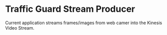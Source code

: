 # Traffic Guard Stream Producer
Current application streams frames/images from web camer into the Kinesis Video Stream.
